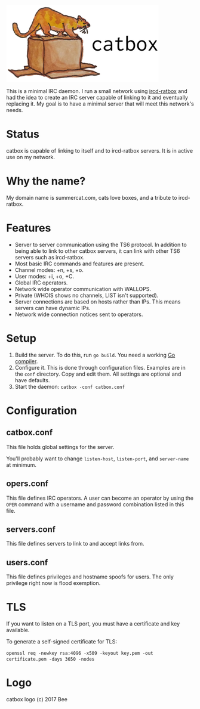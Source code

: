 ![catbox](images/catbox-with-text.png)

This is a minimal IRC daemon. I run a small network using
[ircd-ratbox](http://ratbox.org/) and had the idea to create an IRC server
capable of linking to it and eventually replacing it. My goal is to have a
minimal server that will meet this network's needs.


# Status
catbox is capable of linking to itself and to ircd-ratbox servers. It is in
active use on my network.


# Why the name?
My domain name is summercat.com, cats love boxes, and a tribute to
ircd-ratbox.


# Features

  * Server to server communication using the TS6 protocol. In addition to
    being able to link to other catbox servers, it can link with other
    TS6 servers such as ircd-ratbox.
  * Most basic IRC commands and features are present.
  * Channel modes: +n, +s, +o.
  * User modes: +i, +o, +C.
  * Global IRC operators.
  * Network wide operator communication with WALLOPS.
  * Private (WHOIS shows no channels, LIST isn't supported).
  * Server connections are based on hosts rather than IPs. This means
    servers can have dynamic IPs.
  * Network wide connection notices sent to operators.


# Setup
  1. Build the server. To do this, run `go build`. You need a working [Go
     compiler](https://golang.org/dl/).
  2. Configure it. This is done through configuration files. Examples are
     in the `conf` directory. Copy and edit them. All settings are optional
     and have defaults.
  3. Start the daemon: `catbox -conf catbox.conf`


# Configuration

## catbox.conf
This file holds global settings for the server.

You'll probably want to change `listen-host`, `listen-port`, and
`server-name` at minimum.


## opers.conf
This file defines IRC operators. A user can become an operator by using the
`OPER` command with a username and password combination listed in this file.


## servers.conf
This file defines servers to link to and accept links from.


## users.conf
This file defines privileges and hostname spoofs for users. The only
privilege right now is flood exemption.


# TLS
If you want to listen on a TLS port, you must have a certificate and key
available.

To generate a self-signed certificate for TLS:

    openssl req -newkey rsa:4096 -x509 -keyout key.pem -out certificate.pem -days 3650 -nodes


# Logo
catbox logo (c) 2017 Bee
